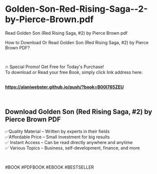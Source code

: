 # Golden-Son-Red-Rising-Saga--2-by-Pierce-Brown.pdf
Read Golden Son (Red Rising Saga, #2) by Pierce Brown pdf
<p>How to Download Or Read Golden Son (Red Rising Saga, #2) by Pierce Brown PDF?</p>
<p>&nbsp;</p>
<p>&#128293;  Special Promo! Get Free for Today's Purchase!<br />To download or Read your free Book, simply click link address here:&nbsp;<br />&nbsp;</p>
<p><a href="https://alaniwebster.github.io/push/?book=B00I765ZEU"><strong>https://alaniwebster.github.io/push/?book=B00I765ZEU</strong></a></p>
<p>&nbsp;</p>
<h2>Download Golden Son (Red Rising Saga, #2) by Pierce Brown PDF</h2>
<p>&#x2705;Quality Material &ndash; Written by experts in their fields<br />&#x2705;Affordable Price &ndash; Small investment for big results<br />&#x2705; Instant Access &ndash; Can be read directly anywhere and anytime<br />&#x2705; Various Topics &ndash; Business, self-development, finance, and more</p>
<p>&nbsp;</p>
<p>#BOOK #PDFBOOK #EBOOK #BESTSELLER</p>
